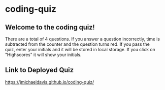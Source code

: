 # coding-quiz

## Welcome to the coding quiz!
There are a total of 4 questions. If you answer a question incorrectly, time is subtracted from the counter and the question turns red. If you pass the quiz, enter your initials and it will be stored in local storage. If you click on "Highscores" it will show your initials.

## Link to Deployed Quiz
https://jmichaeldavis.github.io/coding-quiz/
